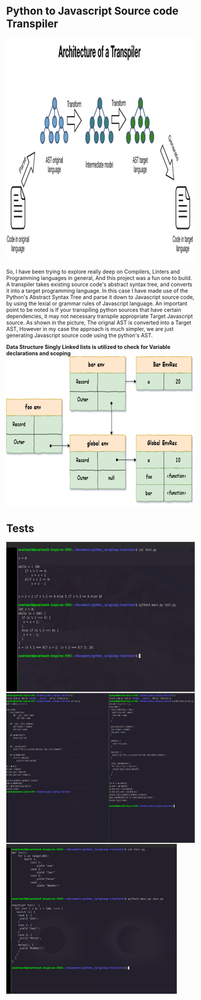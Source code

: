 # Python to Javascript Source code Transpiler

<img src="/montages/Transpiler-Architecture.jpeg" height="600" />

So, I have been trying to explore really deep on Compilers, Linters and Programming languages in general, And this project was a fun one to build.
A transpiler takes existing source code's abstract syntax tree, and converts it into a target programming language. In this case I have made use of the 
Python's Abstract Syntax Tree and parse it down to Javascript source code, by using the lexial or grammar rules of Javascript language. An important point 
to be noted is If your transpiling python sources that have certain dependencies, it may not necessary transpile appropriate Target Javascript source. As shown 
in the picture, The orignal AST is converted into a Target AST, However in my case the approach is much simpler, we are just generating Javascript source code 
using the python's AST.

<b>Data Structure Singly Linked lists is utilized to check for Variable declarations and scoping</b>
<img src="/montages/lexical.webp" height="400" />

<h1>Tests</h1>
<img src="/montages/test-1.png" height="400" alt="test no. 1" />
<img src="/montages/test-2.png" height="400" alt="test no. 2" />
<img src="/montages/test-3.png" height="400" alt="test no. 3" />
